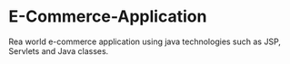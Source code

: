 # E-Commerce-Application
Rea world e-commerce application using java technologies such as JSP, Servlets and Java classes.
